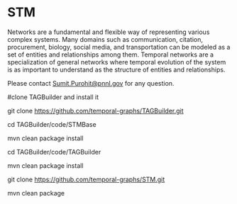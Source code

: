 # STM
Networks are a fundamental and flexible way of representing various complex systems. 
Many domains such as communication, citation, procurement, biology, social media, and transportation 
can be modeled as a set of entities and relationships among them. 
Temporal networks are a specialization of general networks where temporal evolution of the system is as important to 
understand as the structure of entities and relationships. 

Please contact Sumit.Purohit@pnnl.gov for any question.


#clone TAGBuilder and install it

git clone https://github.com/temporal-graphs/TAGBuilder.git

cd TAGBuilder/code/STMBase

mvn clean package install

cd TAGBuilder/code/TAGBuilder

mvn clean package install

git clone https://github.com/temporal-graphs/STM.git

mvn clean package
